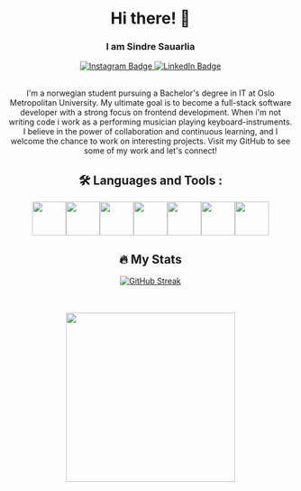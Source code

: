 <link rel="stylesheet" href="https://cdn.jsdelivr.net/gh/devicons/devicon@latest/devicon.min.css">
<div align="center">

<h1> Hi there! 👋 </h1>

<h3>I am Sindre Sauarlia</h3>
<div id="badges">
<!--  <a href="https://www.facebook.com/sindre.sauarlia/">
    <img src="https://img.shields.io/badge/Facebook-1877F2?style=for-the-badge&logo=facebook&logoColor=white" alt="Facebook Badge"/>
  </a>
  -->
  <a href="https://www.instagram.com/sindresauarlia/">
    <img src="https://img.shields.io/badge/Instagram-E4405F?style=for-the-badge&logo=instagram&logoColor=white" alt="Instagram Badge"/>
  </a>
  <a href="https://www.linkedin.com/in/sindre-sauarlia-729231265/">
    <img src="https://img.shields.io/badge/LinkedIn-blue?style=for-the-badge&logo=linkedin&logoColor=white" alt="LinkedIn Badge"/>
  </a>
</div>

<br>

<p>
I'm a norwegian student pursuing a Bachelor's degree in IT at Oslo Metropolitan University. My ultimate goal is to become a full-stack software developer with a strong focus on frontend development. When i'm not writing code i work as a performing musician playing keyboard-instruments. I believe in the power of collaboration and continuous learning, and I welcome the chance to work on interesting projects. Visit my GitHub to see some of my work and let's connect!
</p>


<h2> 🛠 Languages and Tools : </h2>
<div style="display: flex; flex: 1 1 auto; justify-content: center;">
<img style="width: 60px;" src="https://cdn.jsdelivr.net/gh/devicons/devicon/icons/html5/html5-original.svg" />
<img style="width: 60px;" src="https://cdn.jsdelivr.net/gh/devicons/devicon/icons/css3/css3-original.svg" />
<img style="width: 60px;" src="https://cdn.jsdelivr.net/gh/devicons/devicon/icons/javascript/javascript-original.svg" />
<img style="width: 60px;" src="https://cdn.jsdelivr.net/gh/devicons/devicon/icons/tailwindcss/tailwindcss-plain.svg" />
<img style="width: 60px;" src="https://cdn.jsdelivr.net/gh/devicons/devicon/icons/react/react-original.svg" />
<img style="width: 60px;" src="https://cdn.jsdelivr.net/gh/devicons/devicon/icons/java/java-original.svg" />
<img style="width: 60px;" src="https://cdn.jsdelivr.net/gh/devicons/devicon/icons/electron/electron-original.svg" />
</div>

<h2> 🔥 My Stats</h2>

[![GitHub Streak](http://github-readme-streak-stats.herokuapp.com?user=SindreSau&theme=nord&hide_border=true&border_radius=5&mode=daily)](https://git.io/streak-stats)

<br>
<br>

<div>
  <img src="https://media1.giphy.com/media/hx3VJAZMCaqVSOly3s/giphy.gif?cid=790b7611d34ced1f5089089d2c3350442263b386b7ec8f01&rid=giphy.gif&ct=g" width="300px"/>
</div>
</div>

<!--
**SindreSau/SindreSau** is a ✨ _special_ ✨ repository because its `README.md` (this file) appears on your GitHub profile.

Here are some ideas to get you started:

- 🔭 I’m currently working on ...
- 🌱 I’m currently learning ...
- 👯 I’m looking to collaborate on ...
- 🤔 I’m looking for help with ...
- 💬 Ask me about ...
- 📫 How to reach me: ...
- 😄 Pronouns: ...
- ⚡ Fun fact: ...
-->
